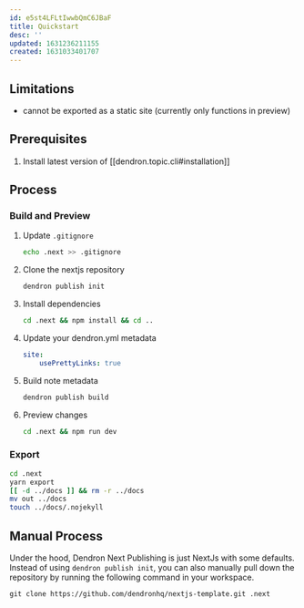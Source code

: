 ```yaml
---
id: e5st4LFLtIwwbQmC6JBaF
title: Quickstart
desc: ''
updated: 1631236211155
created: 1631033401707
---
```


## Limitations
- cannot be exported as a static site (currently only functions in preview)

## Prerequisites
1. Install latest version of [[dendron.topic.cli#installation]]

## Process

### Build and Preview

1. Update `.gitignore`
    ```sh
    echo .next >> .gitignore
    ```
1. Clone the nextjs repository
    ```sh
    dendron publish init
    ```
1. Install dependencies
    ```sh
    cd .next && npm install && cd ..
    ```
1. Update your dendron.yml metadata
    ```yml
    site:
        usePrettyLinks: true
    ```
1. Build note metadata
    ```sh
    dendron publish build
    ```
1. Preview changes
    ```sh
    cd .next && npm run dev
    ```
### Export

```sh
cd .next
yarn export
[[ -d ../docs ]] && rm -r ../docs
mv out ../docs 
touch ../docs/.nojekyll
```

## Manual Process

Under the hood, Dendron Next Publishing is just NextJs with some defaults. Instead of using `dendron publish init`, you can also manually pull down the repository by running the following command in your workspace.

```
git clone https://github.com/dendronhq/nextjs-template.git .next
```